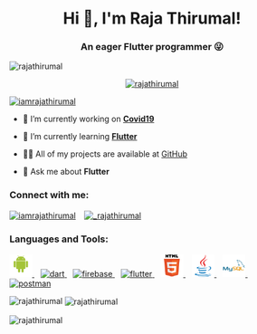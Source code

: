 <h1 align="center"> Hi 👋, I'm Raja Thirumal!</h1>
<h3 align="center">An eager Flutter programmer 😜</h3>


<p align="left"> <img src="https://komarev.com/ghpvc/?username=rajathirumal&label=Profile%20views&color=0e75b6&style=flat" alt="rajathirumal" /> </p>

<p align="center"> <a href="https://github.com/ryo-ma/github-profile-trophy"><img src="https://github-profile-trophy.vercel.app/?username=rajathirumal" alt="rajathirumal" /></a> </p>

<p align="left"> <a href="https://twitter.com/iamrajathirumal" target="blank"><img src="https://img.shields.io/twitter/follow/iamrajathirumal?logo=twitter&style=for-the-badge" alt="iamrajathirumal" /></a> </p>

- 🔭 I’m currently working on [**Covid19**](https://github.com/rajathirumal/covid19)

- 🌱 I’m currently learning [**Flutter**](https://flutter.dev/)

- 👨‍💻 All of my projects are available at [GitHub](https://github.com/rajathirumal)

- 💬 Ask me about **Flutter**

<!-- - 📫 How to reach me **rajathirumal98@gmail.com** -->

<h3 align="left">Connect with me:</h3>
<p align="left">
<a href="https://twitter.com/iamrajathirumal" target="blank"><img align="center" src="https://raw.githubusercontent.com/rahuldkjain/github-profile-readme-generator/master/src/images/icons/Social/twitter.svg" alt="iamrajathirumal" height="30" width="40" /></a>
  &ensp;
<a href="https://instagram.com/_rajathirumal" target="blank"><img align="center" src="https://raw.githubusercontent.com/rahuldkjain/github-profile-readme-generator/master/src/images/icons/Social/instagram.svg" alt="_rajathirumal" height="30" width="40" /></a>
</p>

<h3 align="left">Languages and Tools:</h3>
<p align="left"> <a href="https://developer.android.com" target="_blank" rel="noreferrer"> <img src="https://raw.githubusercontent.com/devicons/devicon/master/icons/android/android-original-wordmark.svg" alt="android" width="40" height="40"/> </a> 
  &ensp;
  <a href="https://dart.dev" target="_blank" rel="noreferrer"> <img src="https://www.vectorlogo.zone/logos/dartlang/dartlang-icon.svg" alt="dart" width="40" height="40"/> </a> 
  &ensp;
  <a href="https://firebase.google.com/" target="_blank" rel="noreferrer"> <img src="https://www.vectorlogo.zone/logos/firebase/firebase-icon.svg" alt="firebase" width="40" height="40"/> </a> 
  &ensp;
  <a href="https://flutter.dev" target="_blank" rel="noreferrer"> <img src="https://www.vectorlogo.zone/logos/flutterio/flutterio-icon.svg" alt="flutter" width="40" height="40"/> </a> 
  &ensp;
  <a href="https://www.w3.org/html/" target="_blank" rel="noreferrer"> <img src="https://raw.githubusercontent.com/devicons/devicon/master/icons/html5/html5-original-wordmark.svg" alt="html5" width="40" height="40"/> </a> 
  &ensp;
  <a href="https://www.java.com" target="_blank" rel="noreferrer"> <img src="https://raw.githubusercontent.com/devicons/devicon/master/icons/java/java-original.svg" alt="java" width="40" height="40"/> </a> 
  &ensp;
  <a href="https://www.mysql.com/" target="_blank" rel="noreferrer"> <img src="https://raw.githubusercontent.com/devicons/devicon/master/icons/mysql/mysql-original-wordmark.svg" alt="mysql" width="40" height="40"/> </a> &ensp;
  <a href="https://postman.com" target="_blank" rel="noreferrer"> <img src="https://www.vectorlogo.zone/logos/getpostman/getpostman-icon.svg" alt="postman" width="40" height="40"/> </a> </p>

<p><img align="left" src="https://github-readme-stats.vercel.app/api/top-langs?username=rajathirumal&show_icons=true&locale=en&layout=compact" alt="rajathirumal" /></p>

<p>&nbsp;<img align="center" src="https://github-readme-stats.vercel.app/api?username=rajathirumal&show_icons=true&locale=en" alt="rajathirumal" /></p>

<p><img align="center" src="https://github-readme-streak-stats.herokuapp.com/?user=rajathirumal&" alt="rajathirumal" /></p>


